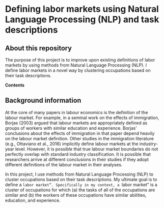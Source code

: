 
# Defining labor markets using Natural Language Processing (NLP) and task descriptions

## About this repository

The purpose of this project is to improve upon existing definitions of labor markets by using methods from Natural Language Processing (NLP). I define labor markets in a novel way by clustering occupations based on their task descriptions.

**Contents**

## Background information

At the core of many papers in labour economics is the definition of the labour market. For example,
in a seminal work on the effects of immigration, Borjas (2003) argued that labour markets are
appropriately defined as groups of workers with similar education and experience. Borjas’
conclusions about the effects of immigration in that paper depend heavily on the labour market
definition. Other studies in the immigration literature (e.g., Ottaviano et al., 2016) implicitly define
labour markets at the industry-year level. However, it is possible that true labour market
boundaries do not perfectly overlap with standard industry classification. It is possible that
researchers arrive at different conclusions in their studies if they adopt different definitions of the
labour market in their analyses.

In this project, I use methods from Natural Language Processing (NLP) to cluster occupations based on their
task descriptions. My ultimate goal is to define a ``labor market”. Specifically in my context, a ``labor market” is a
cluster of occupations for which (a) the tasks of all of the occupations are similar and (b) the
workers of these occupations have similar abilities, education, and experience. 
